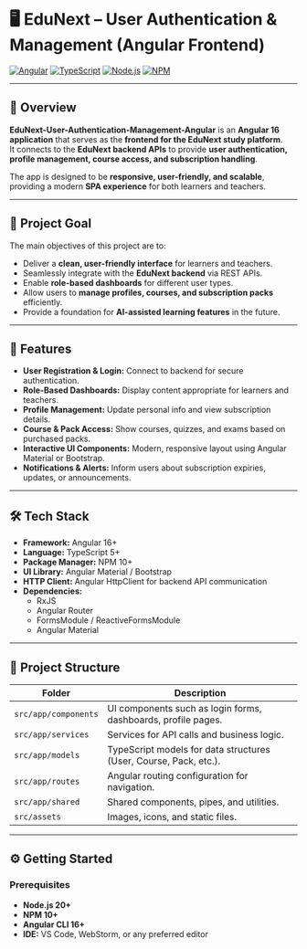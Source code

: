 # 🖥️ EduNext – User Authentication & Management (Angular Frontend)

[![Angular](https://img.shields.io/badge/Angular-16-red?logo=angular&logoColor=white)](https://angular.io/)
[![TypeScript](https://img.shields.io/badge/TypeScript-5.1-blue?logo=typescript&logoColor=white)](https://www.typescriptlang.org/)
[![Node.js](https://img.shields.io/badge/Node.js-20-green?logo=node.js&logoColor=white)](https://nodejs.org/)
[![NPM](https://img.shields.io/badge/NPM-10-red?logo=npm&logoColor=white)](https://www.npmjs.com/)

---

## 📌 Overview
**EduNext-User-Authentication-Management-Angular** is an **Angular 16 application** that serves as the **frontend for the EduNext study platform**.  
It connects to the **EduNext backend APIs** to provide **user authentication, profile management, course access, and subscription handling**.  

The app is designed to be **responsive, user-friendly, and scalable**, providing a modern **SPA experience** for both learners and teachers.

---

## 🎯 Project Goal
The main objectives of this project are to:  
- Deliver a **clean, user-friendly interface** for learners and teachers.  
- Seamlessly integrate with the **EduNext backend** via REST APIs.  
- Enable **role-based dashboards** for different user types.  
- Allow users to **manage profiles, courses, and subscription packs** efficiently.  
- Provide a foundation for **AI-assisted learning features** in the future.

---

## 🚀 Features
- **User Registration & Login:** Connect to backend for secure authentication.  
- **Role-Based Dashboards:** Display content appropriate for learners and teachers.  
- **Profile Management:** Update personal info and view subscription details.  
- **Course & Pack Access:** Show courses, quizzes, and exams based on purchased packs.  
- **Interactive UI Components:** Modern, responsive layout using Angular Material or Bootstrap.  
- **Notifications & Alerts:** Inform users about subscription expiries, updates, or announcements.

---

## 🛠️ Tech Stack
- **Framework:** Angular 16+  
- **Language:** TypeScript 5+  
- **Package Manager:** NPM 10+  
- **UI Library:** Angular Material / Bootstrap  
- **HTTP Client:** Angular HttpClient for backend API communication  
- **Dependencies:**  
  - RxJS  
  - Angular Router  
  - FormsModule / ReactiveFormsModule  
  - Angular Material  

---

## 📁 Project Structure
| Folder | Description |
|--------|-------------|
| `src/app/components` | UI components such as login forms, dashboards, profile pages. |
| `src/app/services` | Services for API calls and business logic. |
| `src/app/models` | TypeScript models for data structures (User, Course, Pack, etc.). |
| `src/app/routes` | Angular routing configuration for navigation. |
| `src/app/shared` | Shared components, pipes, and utilities. |
| `src/assets` | Images, icons, and static files. |

---

## ⚙️ Getting Started

### Prerequisites
- **Node.js 20+**  
- **NPM 10+**  
- **Angular CLI 16+**  
- **IDE:** VS Code, WebStorm, or any preferred editor  


